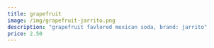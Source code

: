 ```yaml
---
title: grapefruit
image: /img/grapefruit-jarrito.png
description: "grapefruit favlored mexican soda, brand: jarrito"
price: 2.50
---
```

